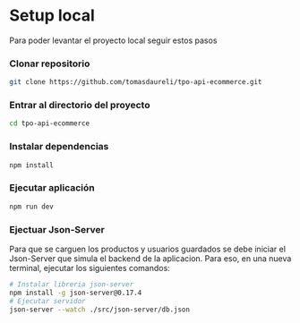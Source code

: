 # Setup local

Para poder levantar el proyecto local seguir estos pasos

### Clonar repositorio

```bash
git clone https://github.com/tomasdaureli/tpo-api-ecommerce.git
```

### Entrar al directorio del proyecto
```bash
cd tpo-api-ecommerce
```

### Instalar dependencias
```bash
npm install
```

### Ejecutar aplicación
```bash
npm run dev
```

### Ejectuar Json-Server
Para que se carguen los productos y usuarios guardados se debe iniciar el Json-Server que simula el backend de la aplicacion.
Para eso, en una nueva terminal, ejecutar los siguientes comandos:
```bash
# Instalar libreria json-server
npm install -g json-server@0.17.4
# Ejecutar servidor
json-server --watch ./src/json-server/db.json
```
